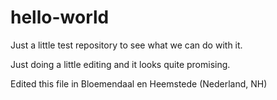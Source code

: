 # hello-world
Just a little test repository to see what we can do with it.

Just doing a little editing and it looks quite promising.

Edited this file in Bloemendaal en Heemstede (Nederland, NH)
